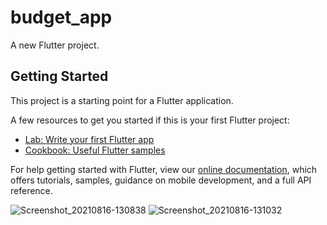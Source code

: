 # budget_app

A new Flutter project.

## Getting Started

This project is a starting point for a Flutter application.

A few resources to get you started if this is your first Flutter project:

- [Lab: Write your first Flutter app](https://flutter.dev/docs/get-started/codelab)
- [Cookbook: Useful Flutter samples](https://flutter.dev/docs/cookbook)

For help getting started with Flutter, view our
[online documentation](https://flutter.dev/docs), which offers tutorials,
samples, guidance on mobile development, and a full API reference.

![Screenshot_20210816-130838](https://user-images.githubusercontent.com/80505366/129595544-315f3c0f-da5e-4d9c-a45a-0a54df361aee.jpg)
![Screenshot_20210816-131032](https://user-images.githubusercontent.com/80505366/129595577-826a718c-dbb7-437d-b0a6-20fe396cb5d7.jpg)
